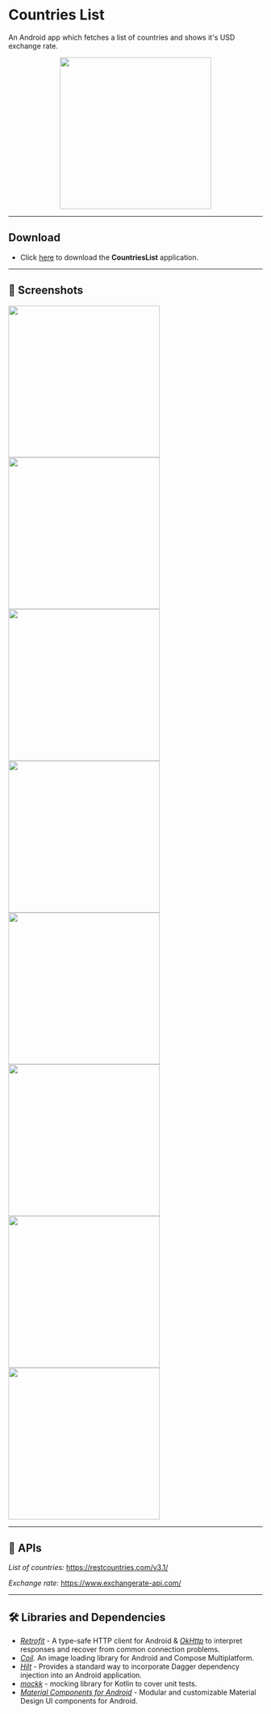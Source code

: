 # Countries List #
An Android app which fetches a list of countries and shows it's USD exchange rate.

<p align="center">
<img src="screenshots/countrieslist.gif"width=" 300"/>
</p>

---

## **Download** ##
- Click [here](https://github.com/PrasoonDhaneshwar/CountriesList/releases/download/1.0.0/countries-list-1.0.0-debug.apk) to download the **CountriesList** application.

---

## 📸 Screenshots ##
<p float="left">
  <img src="screenshots\countrylistnocurrencydark.png" width="300" />
  <img src="screenshots\countrylistnocurrencylight.png" width="300" />
  <img src="screenshots\countrylistnocurrencylight-de.png" width="300" />
  <img src="screenshots\countrylistnocurrencydark-de.png" width="300" />
  <img src="screenshots\countrydetailslight.png" width="300" />
  <img src="screenshots\countrydetailsdark-de.png" width="300" />
  <img src="screenshots\countrydetailsnocurrencylight.png" width="300" />
  <img src="screenshots\countrydetailsnocurrencydark-de.png" width="300" />
</p>

---
## 🔑 APIs ##

*List of countries:*
<https://restcountries.com/v3.1/>

*Exchange rate:*
<https://www.exchangerate-api.com/>

---

## 🛠️ Libraries and Dependencies ##

- *[Retrofit](https://square.github.io/retrofit/)* - A type-safe HTTP client for Android & *[OkHttp](https://square.github.io/okhttp/)* to interpret responses and recover from common connection problems.
- *[Coil](https://coil-kt.github.io/coil/).* An image loading library for Android and Compose Multiplatform.
- *[Hilt](https://dagger.dev/hilt/)* - Provides a standard way to incorporate Dagger dependency injection into an Android application.
- *[mockk](https://mockk.io/)* - mocking library for Kotlin to cover unit tests.
- *[Material Components for Android](https://github.com/material-components/material-components-android)* - Modular and customizable Material Design UI components for Android.
